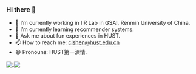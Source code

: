 ### Hi there 👋

<!--
**Starrylay/Starrylay** is a ✨ _special_ ✨ repository because its `README.md` (this file) appears on your GitHub profile.
Here are some ideas to get you started:
-->
- 🔭 I’m currently working in IIR Lab in GSAI, Renmin University of China.
- 🌱 I’m currently learning recommender systems.
- 💬 Ask me about fun experiences in HUST.
- 📫 How to reach me: clshen@hust.edu.cn
- 😄 Pronouns: HUST第一深情.

<a href="Starrylay's GitHub stats">
  <img align="center" src="https://github-readme-stats.vercel.app/api?username=Starrylay&show_icons=true" />
</a>
<a href="Top Langs">
  <img align="center" src="https://github-readme-stats.vercel.app/api/top-langs/?username=Starrylay&layout=compact" />
</a>
